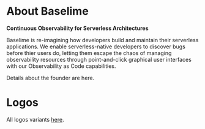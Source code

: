 # About Baselime

**Continuous Observability for Serverless Architectures**

Baselime is re-imagining how developers build and maintain their serverless applications. We enable serverless-native developers to discover bugs before thier users do, letting them escape the chaos of managing observability resources through point-and-click graphical user interfaces with our Observability as Code capabilities.

Details about the founder are here.

# Logos

All logos variants <a href="https://github.com/baselime/company/tree/main/logos">here</a>.

